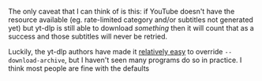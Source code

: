 The only caveat that I can think of is this: if YouTube doesn't have the resource available (eg. rate-limited category and/or subtitles not generated yet) but yt-dlp is still able to download _something_ then it will count that as a success and those subtitles will never be retried.

Luckily, the yt-dlp authors have made it [relatively easy](https://github.com/chapmanjacobd/library/blob/main/xklb/createdb/tube_backend.py#L553C1-L560C54) to override `--download-archive`, but I haven't seen many programs do so in practice. I think most people are fine with the defaults
